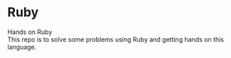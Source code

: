 # Ruby
Hands on Ruby <br>
This repo is to solve some problems using Ruby and getting hands on this language.
